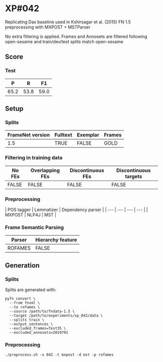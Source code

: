 # XP\#042

Replicating Das baseline used in Kshirsagar et al. (2015)
FN 1.5 preprocessing with MXPOST + MSTParser

No extra filtering is applied. Frames and Annosets are filtered following open-sesame and train/dev/test splits match open-sesame

## Score

### Test
| P| R | F1 |
| --- | --- | --- |
| 65.2 | 53.8 | 59.0 |

## Setup
### Splits
| FrameNet version | Fulltext | Exemplar | Frames
| --- | --- | --- | --- |
| 1.5 | TRUE | FALSE | GOLD |

### Filtering in training data
| No FEs | Overlapping FEs | Discontinuous FEs | Discontinuous targets |
| --- | --- | --- | --- |
| FALSE | FALSE | FALSE | FALSE |

### Preprocessing
| POS tagger | Lemmatizer | Dependency parser |
| --- | --- | --- | --- |
| MXPOST | NLP4J | MST |

### Frame Semantic Parsing
| Parser | Hierarchy feature |
| --- | --- |
| ROFAMES | FALSE |

## Generation
### Splits
Splits are generated with:
```
pyfn convert \
  --from fnxml \
  --to rofames \
  --source /path/to/fndata-1.5 \
  --target /path/to/experiments/xp_042/data \
  --splits train \
  --output_sentences \
  --excluded_frames=Test35 \
  --excluded_annosets=2019791
```

### Preprocessing

```
./preprocess.sh -x 042 -t mxpost -d mst -p rofames
```
